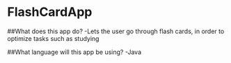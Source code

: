 # FlashCardApp

##What does this app do?
-Lets the user go through flash cards, in order to optimize tasks such as studying

##What language will this app be using?
-Java
